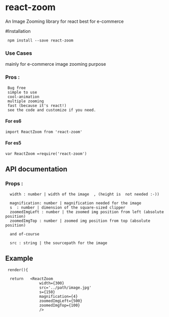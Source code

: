 # react-zoom
An Image Zooming library for react 
  best for e-commerce 




#Installation
```npm
 npm install --save react-zoom
 ```

### Use Cases 
   mainly for e-commerce image zooming purpose

### Pros :
     Bug free
     simple to use 
     cool-animation
     multiple zooming 
     fast (because it's react!)
     see the code and customize if you need.
     

#### For es6
 ```
 import ReactZoom from 'react-zoom'
```

#### For es5
 ```
var ReactZoom =require('react-zoom')
```
## API documentation
   
   
   ###  Props :
      
      width : number | width of the image  , (height is  not needed :-))
      
      magnification: number | magnification needed for the image 
      s  : number | dimension of the square-sized clipper
      zoomedImgLeft : number | the zoomed img position from left (absolute position)
      zoomedImgTop : number | zoomed img position from top (absolute position)
      
      and of-course 
      
      src : string | the sourcepath for the image
      

## Example
  
  ``` 
   render(){
   
    return   <ReactZoom 
                 width={300} 
                 src='../path/image.jpg'
                 s={150} 
                 magnification={4}
                 zoomedImgLeft={500}
                 zoomedImgTop={100}
                 />
```

  
  
 
 
 

